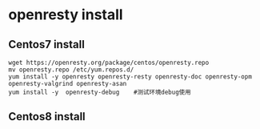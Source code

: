 # openresty install

## Centos7 install 

```
wget https://openresty.org/package/centos/openresty.repo
mv openresty.repo /etc/yum.repos.d/
yum install -y openresty openresty-resty openresty-doc openresty-opm  openresty-valgrind openresty-asan
yum install -y  openresty-debug    #测试环境debug使用
```

## Centos8  install 
